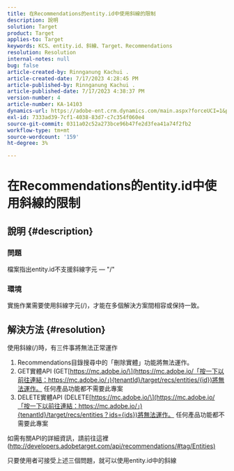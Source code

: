 ```yaml
---
title: 在Recommendations的entity.id中使用斜線的限制
description: 說明
solution: Target
product: Target
applies-to: Target
keywords: KCS、entity.id、斜線、Target、Recommendations
resolution: Resolution
internal-notes: null
bug: false
article-created-by: Rinnganung Kachui .
article-created-date: 7/17/2023 4:28:45 PM
article-published-by: Rinnganung Kachui .
article-published-date: 7/17/2023 4:38:37 PM
version-number: 4
article-number: KA-14103
dynamics-url: https://adobe-ent.crm.dynamics.com/main.aspx?forceUCI=1&pagetype=entityrecord&etn=knowledgearticle&id=42fde5fd-be24-ee11-9cbd-6045bd0065f9
exl-id: 7333ad39-7cf1-4038-83d7-c7c354f060e4
source-git-commit: 0311a02c52a273bce96b47fe2d3fea41a74f2fb2
workflow-type: tm+mt
source-wordcount: '159'
ht-degree: 3%

---
```


# 在Recommendations的entity.id中使用斜線的限制

## 說明 {#description}




### 問題



檔案指出entity.id不支援斜線字元 — &quot;/&quot;



### 環境



實施作業需要使用斜線字元(/)，才能在多個解決方案間相容或保持一致。


## 解決方法 {#resolution}


使用斜線(/)時，有三件事將無法正常運作

1. Recommendations目錄搜尋中的「刪除實體」功能將無法運作。
2. GET實體API (GET[https://mc.adobe.io/\](https://mc.adobe.io/「按一下以前往連結：https://mc.adobe.io/」){tenantId}/target/recs/entities/{id})將無法運作。 任何產品功能都不需要此專案
3. DELETE實體API (DELETE[https://mc.adobe.io/\](https://mc.adobe.io/「按一下以前往連結：https://mc.adobe.io/」){tenantId}/target/recs/entities？ids={ids})將無法運作。 任何產品功能都不需要此專案


如需有關API的詳細資訊，請前往這裡([http://developers.adobetarget.com/api/recommendations/#tag/Entities)](http://developers.adobetarget.com/api/recommendations/#tag/Entities%29 "按一下以前往連結：http://developers.adobetarget.com/api/recommendations/#tag/Entities)")

只要使用者可接受上述三個問題，就可以使用entity.id中的斜線
